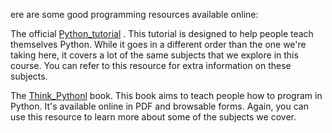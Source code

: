 ere are some good programming resources available online:

The official 
[Python_tutorial](https://docs.python.org/3/tutorial/index.html)
. This tutorial is designed to help people teach themselves Python. While it goes in a different order than the one we're taking here, it covers a lot of the same subjects that we explore in this course. You can refer to this resource for extra information on these subjects.

The 
[Think_Pythonl](https://greenteapress.com/wp/think-python/)
 book. This book aims to teach people how to program in Python. It's available online in PDF and browsable forms. Again, you can use this resource to learn more about some of the subjects we cover.
